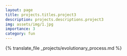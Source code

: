 ```yaml
---
layout: page
title: projects.titles.project3
description: projects.descriptions.project3
img: assets/img/1.jpg
importance: 3
category: fun
---
```


{% translate_file _projects/evolutionary_process.md %}
